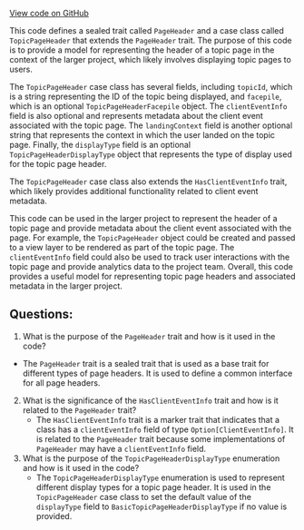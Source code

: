 [View code on GitHub](https://github.com/misbahsy/the-algorithm/product-mixer/core/src/main/scala/com/twitter/product_mixer/core/model/marshalling/response/urp/PageHeader.scala)

This code defines a sealed trait called `PageHeader` and a case class called `TopicPageHeader` that extends the `PageHeader` trait. The purpose of this code is to provide a model for representing the header of a topic page in the context of the larger project, which likely involves displaying topic pages to users.

The `TopicPageHeader` case class has several fields, including `topicId`, which is a string representing the ID of the topic being displayed, and `facepile`, which is an optional `TopicPageHeaderFacepile` object. The `clientEventInfo` field is also optional and represents metadata about the client event associated with the topic page. The `landingContext` field is another optional string that represents the context in which the user landed on the topic page. Finally, the `displayType` field is an optional `TopicPageHeaderDisplayType` object that represents the type of display used for the topic page header.

The `TopicPageHeader` case class also extends the `HasClientEventInfo` trait, which likely provides additional functionality related to client event metadata.

This code can be used in the larger project to represent the header of a topic page and provide metadata about the client event associated with the page. For example, the `TopicPageHeader` object could be created and passed to a view layer to be rendered as part of the topic page. The `clientEventInfo` field could also be used to track user interactions with the topic page and provide analytics data to the project team. Overall, this code provides a useful model for representing topic page headers and associated metadata in the larger project.
## Questions: 
 1. What is the purpose of the `PageHeader` trait and how is it used in the code?
   - The `PageHeader` trait is a sealed trait that is used as a base trait for different types of page headers. It is used to define a common interface for all page headers.
2. What is the significance of the `HasClientEventInfo` trait and how is it related to the `PageHeader` trait?
   - The `HasClientEventInfo` trait is a marker trait that indicates that a class has a `clientEventInfo` field of type `Option[ClientEventInfo]`. It is related to the `PageHeader` trait because some implementations of `PageHeader` may have a `clientEventInfo` field.
3. What is the purpose of the `TopicPageHeaderDisplayType` enumeration and how is it used in the code?
   - The `TopicPageHeaderDisplayType` enumeration is used to represent different display types for a topic page header. It is used in the `TopicPageHeader` case class to set the default value of the `displayType` field to `BasicTopicPageHeaderDisplayType` if no value is provided.